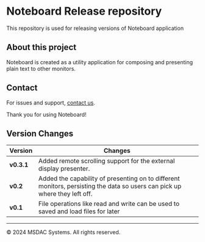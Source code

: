 # Noteboard Release repository

This repository is used for releasing versions of Noteboard application

## About this project

Noteboard is created as a utility application for composing and presenting plain text to other monitors.

## Contact
For issues and support, [contact us](mailto:msdacsystems@gmail.com).

Thank you for using Noteboard!

## Version Changes

| Version | Changes                                                                                                                    |
| ------- | -------------------------------------------------------------------------------------------------------------------------- |
| **v0.3.1**  | Added remote scrolling support for the external display presenter.                                                         |
| **v0.2**    | Added the capability of presenting on to different monitors, persisting the data so users can pick up where they left off. |
| **v0.1**    | File operations like read and write can be used to saved and load files for later                                          |

---

© 2024 MSDAC Systems. All rights reserved.
